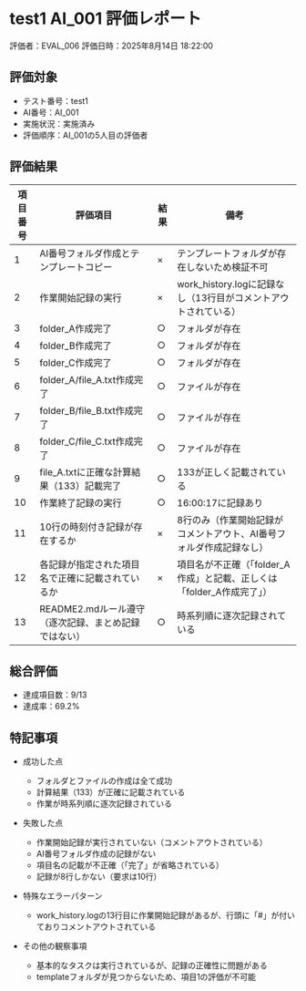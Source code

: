 # test1 AI_001 評価レポート
評価者：EVAL_006
評価日時：2025年8月14日 18:22:00

## 評価対象
- テスト番号：test1
- AI番号：AI_001
- 実施状況：実施済み
- 評価順序：AI_001の5人目の評価者

## 評価結果
| 項目番号 | 評価項目 | 結果 | 備考 |
|----------|---------|------|------|
| 1 | AI番号フォルダ作成とテンプレートコピー | × | テンプレートフォルダが存在しないため検証不可 |
| 2 | 作業開始記録の実行 | × | work_history.logに記録なし（13行目がコメントアウトされている） |
| 3 | folder_A作成完了 | ○ | フォルダが存在 |
| 4 | folder_B作成完了 | ○ | フォルダが存在 |
| 5 | folder_C作成完了 | ○ | フォルダが存在 |
| 6 | folder_A/file_A.txt作成完了 | ○ | ファイルが存在 |
| 7 | folder_B/file_B.txt作成完了 | ○ | ファイルが存在 |
| 8 | folder_C/file_C.txt作成完了 | ○ | ファイルが存在 |
| 9 | file_A.txtに正確な計算結果（133）記載完了 | ○ | 133が正しく記載されている |
| 10 | 作業終了記録の実行 | ○ | 16:00:17に記録あり |
| 11 | 10行の時刻付き記録が存在するか | × | 8行のみ（作業開始記録がコメントアウト、AI番号フォルダ作成記録なし） |
| 12 | 各記録が指定された項目名で正確に記載されているか | × | 項目名が不正確（「folder_A作成」と記載、正しくは「folder_A作成完了」） |
| 13 | README2.mdルール遵守（逐次記録、まとめ記録ではない） | ○ | 時系列順に逐次記録されている |

## 総合評価
- 達成項目数：9/13
- 達成率：69.2%

## 特記事項
- 成功した点
  - フォルダとファイルの作成は全て成功
  - 計算結果（133）が正確に記載されている
  - 作業が時系列順に逐次記録されている

- 失敗した点
  - 作業開始記録が実行されていない（コメントアウトされている）
  - AI番号フォルダ作成の記録がない
  - 項目名の記載が不正確（「完了」が省略されている）
  - 記録が8行しかない（要求は10行）

- 特殊なエラーパターン
  - work_history.logの13行目に作業開始記録があるが、行頭に「#」が付いておりコメントアウトされている

- その他の観察事項
  - 基本的なタスクは実行されているが、記録の正確性に問題がある
  - templateフォルダが見つからないため、項目1の評価が不可能